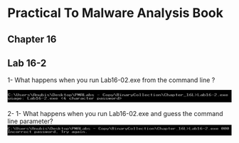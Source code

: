 # Practical To Malware Analysis Book
## Chapter 16
## Lab 16-2


1- What happens when you run Lab16-02.exe from the command line ?

![alt text](cmd1.png)

2- 1- What happens when you run Lab16-02.exe and guess the command line parameter?
![alt text](cmd2.png)

